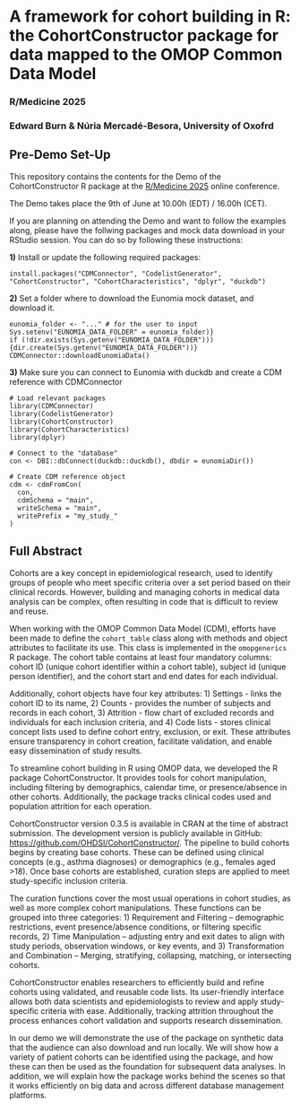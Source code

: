 # A framework for cohort building in R: the CohortConstructor package for data mapped to the OMOP Common Data Model
### R/Medicine 2025
### Edward Burn & Núria Mercadé-Besora, University of Oxofrd

## Pre-Demo Set-Up

This repository contains the contents for the Demo of the CohortConstructor R package at the [R/Medicine 2025](https://rconsortium.github.io/RMedicine_website/) online conference.

The Demo takes place the 9th of June at 10.00h (EDT) / 16.00h (CET).

If you are planning on attending the Demo and want to follow the examples along, please have the follwing packages and mock data download in your RStudio session. 
You can do so by following these instructions: 

**1)** Install or update the following required packages:

```{r}
install.packages("CDMConnector", "CodelistGenerator", "CohortConstructor", "CohortCharacteristics", "dplyr", "duckdb")
```

**2)** Set a folder where to download the Eunomia mock dataset, and download it.

```{r}
eunomia_folder <- "..." # for the user to input
Sys.setenv("EUNOMIA_DATA_FOLDER" = eunomia_folder)}
if (!dir.exists(Sys.getenv("EUNOMIA_DATA_FOLDER"))) {dir.create(Sys.getenv("EUNOMIA_DATA_FOLDER"))}
CDMConnector::downloadEunomiaData()  
```

**3)** Make sure you can connect to Eunomia with duckdb and create a CDM reference with CDMConnector

```{r}
# Load relevant packages
library(CDMConnector)
library(CodelistGenerator)
library(CohortConstructor)
library(CohortCharacteristics)
library(dplyr)

# Connect to the "database"
con <- DBI::dbConnect(duckdb::duckdb(), dbdir = eunomiaDir())

# Create CDM reference object
cdm <- cdmFromCon(
  con, 
  cdmSchema = "main", 
  writeSchema = "main",
  writePrefix = "my_study_"
)
```

## Full Abstract
Cohorts are a key concept in epidemiological research, used to identify groups of people who meet specific criteria over a set period based on their clinical records. However, building and managing cohorts in medical data analysis can be complex, often resulting in code that is difficult to review and reuse. 


When working with the OMOP Common Data Model (CDM), efforts have been made to define the `cohort_table` class along with methods and object attributes to facilitate its use. This class is implemented in the `omopgenerics` R package. The cohort table contains at least four mandatory columns: cohort ID (unique cohort identifier within a cohort table), subject id (unique person identifier), and the cohort start and end dates for each individual. 


Additionally, cohort objects have four key attributes: 1) Settings - links the cohort ID to its name, 2) Counts - provides the number of subjects and records in each cohort, 3) Attrition - flow chart of excluded records and individuals for each inclusion criteria, and 4) Code lists - stores clinical concept lists used to define cohort entry, exclusion, or exit. These attributes ensure transparency in cohort creation, facilitate validation, and enable easy dissemination of study results. 


To streamline cohort building in R using OMOP data, we developed the R package CohortConstructor. It provides tools for cohort manipulation, including filtering by demographics, calendar time, or presence/absence in other cohorts. Additionally, the package tracks clinical codes used and population attrition for each operation. 


CohortConstructor version 0.3.5 is available in CRAN at the time of abstract submission. The development version is publicly available in GitHub: https://github.com/OHDSI/CohortConstructor/. 
The pipeline to build cohorts begins by creating base cohorts. These can be defined using clinical concepts (e.g., asthma diagnoses) or demographics (e.g., females aged >18). Once base cohorts are established, curation steps are applied to meet study-specific inclusion criteria. 


The curation functions cover the most usual operations in cohort studies, as well as more complex cohort manipulations. These functions can be grouped into three categories: 1) Requirement and Filtering – demographic restrictions, event presence/absence conditions, or filtering specific records, 2) Time Manipulation – adjusting entry and exit dates to align with study periods, observation windows, or key events, and 3) Transformation and Combination – Merging, stratifying, collapsing, matching, or intersecting cohorts. 


CohortConstructor enables researchers to efficiently build and refine cohorts using validated, and reusable code lists. Its user-friendly interface allows both data scientists and epidemiologists to review and apply study-specific criteria with ease. Additionally, tracking attrition throughout the process enhances cohort validation and supports research dissemination. 


In our demo we will demonstrate the use of the package on synthetic data that the audience can also download and run locally. We will show how a variety of patient cohorts can be identified using the package, and how these can then be used as the foundation for subsequent data analyses. In addition, we will explain how the package works behind the scenes so that it works efficiently on big data and across different database management platforms. 


